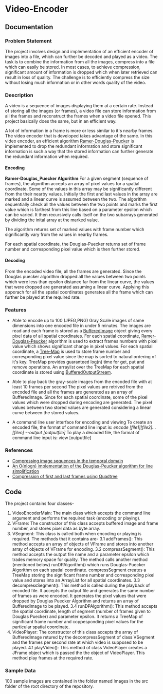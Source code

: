 # Video-Encoder

## Documentation

### Problem Statement
The project involves design and implementation of an efficient encoder of images into a file, which can further be decoded and played as a video.
The task is to combine the information from all the images, compress into a file which can easily be stored.
In most cases, to achieve compression, significant amount of information is dropped which when later retrieved can result in loss of quality.
The challenge is to efficiently compress the size without losing much information or in other words quality of the video.

### Description
A video is a sequence of images displaying them at a certain rate. Instead of storing all the images (or frames), a video file can store information from all the frames and reconstruct the frames when a video file opened. This project basically does the same, but in an efficient way. 

A lot of information in a frame is more or less similar to it's nearby frames. The video encoder that is developed takes advantage of the same. In this video encoder, an efficient algorithm [Ramer-Douglas-Peucker](https://en.wikipedia.org/wiki/Ramer%E2%80%93Douglas%E2%80%93Peucker_algorithm) is implemented to drop the redundant information and store significant information is such a way that the stored information can further generate the redundant information when required.

#### Encoding
**Ramer-Douglas_Puecker Algorithm**
For a given segment (sequence of frames), the algorithm accepts an array of pixel values for a spatial coordinate. Some of the values in this array may be significantly different from the their nearby values.
Initially the first and last values in the array are marked and a linear curve is assumed between the two. The algorithm sequentially check all the values between the two points and marks the first value which is farthest from this line based on a parameter epsilon which can be varied.
It then recursively calls itself on the two subarrays generated by dividing the inital array at the marked value. 

The algorithm returns set of marked values with frame number which significantly vary from the values in nearby frames.

For each spatial coordinate, the Douglas-Puecker returns set of frame number and corresponding pixel value which is then further stored. 

#### Decoding
From the encoded video file, all the frames are generated. Since the Douglas puecker algorithm dropped all the values between two points which were less than epsilon distance far from the linear curve, the values that were dropped are generated assuming a linear curve.
Applying this apporach for all the spatial coordinates generates all the frame which can further be played at the required rate.

### Features
* Able to encode up to 100 (JPEG,PNG) Gray Scale images of same dimensions into one encoded file in under 5 minutes.
The images are read and each frame is stored as a [BufferedImage](https://docs.oracle.com/javase/7/docs/api/java/awt/image/BufferedImage.html) object giving every pixel data of all spatial coordinates.
For each spatial coordinate, [Ramer-Douglas-Peucker](https://en.wikipedia.org/wiki/Ramer%E2%80%93Douglas%E2%80%93Peucker_algorithm) algorithm is used to extract frames numbers with pixel value which shows significant change in pixel values.
For each spatial coordinate, a [Tree-Map](https://docs.oracle.com/javase/7/docs/api/java/util/TreeMap.html) is used to store frame number and corresponding pixel value since the map is sorted to natural ordering of it's key.
TreeMap provides guaranteed log(n) time for get, put and remove operations. An arraylist over the TreeMap for each spatial coordinate is stored using [BufferedOutputStream](https://docs.oracle.com/javase/7/docs/api/java/io/BufferedOutputStream.html).

* Able to play back the gray-scale images from the encoded file with at least 10 frames per second
The pixel values are retrived from the encoded file and all the frames are generated as an array of BufferedImage.
Since for each spatial coordinate, some of the pixel values which were dropped during encoding are generated.
The pixel values between two stored values are generated considering a linear curve between the stored values.

* A command line user interface for encoding and viewing
To create an encoded file, the format of command line input is: *encode [file1][file2]...[filen] --output [outputfile]*
To play a decoded file, the format of command line input is: view [outputfile]


### References
* [Compressing image sequences in the temporal domain](http://ieeexplore.ieee.org/document/791403/)
* [An O(nlogn) implementation of the Douglas-Peucker algorithm for line simplification](https://dl.acm.org/citation.cfm?id=178097)
* [Compression of first and last frames using Quadtree](http://ieeexplore.ieee.org/xpls/icp.jsp?arnumber=4766408)

## Code
The project contains four classes-
1. VideoEncoderMain: The main class which accepts the command line argument and performs the required task (encoding or playing).
2. VFrame: The constructor of this class accepts buffered image and frame number, and stores pixel data as byte array.
3. VSegment: This class is called both when encoding or playing is required. The methods that it contains are-
3.1 addFrames(): This method accepts an array of objects of VFrame and stores into another array of objects of VFrame for encoding.
3.2 compressSegment(): This method accepts the output file name and a parameter epsilon which trades memory space for quality. The method calls another method (mentioned below) runDPAlgorithm() which runs Douglas-Puecker Algorithm on each spatial coordinate. compressSegment creates a TreeMap storing the significant frame number and corresponding pixel value and stores into an ArrayList for all spatial coordinates.
3.3 decompressSegment(): This method is called during the playback of encoded file. It accepts the output file and generates the same number of frames as were encoded. It generates the pixel values that were dropped by Douglas Puecker Algorithm and returns an array of BufferedImage to be played.
3.4 runDPAlgorithm(): This method accepts the spatial coordinate, length of segment (number of frames given to Douglas Puecker) and parameter epsilon. It returns a TreeMap of significant frame number and coppesponding pixel values for the particular spatial coordinate.
4. VideoPlayer: The constructor of this class accepts the array of BufferedImage retured by the decompressSegment of class VSegment and the frames per second rate at which video is supposed to be played.
4.1 playVideo(): This method of class VideoPlayer creates a JFrame object which is passed the the object of VideoPlayer. This method play frames at the required rate.

### Sample Data
100 sample images are contained in the folder named Images in the src folder of the root directory of the repository. 
